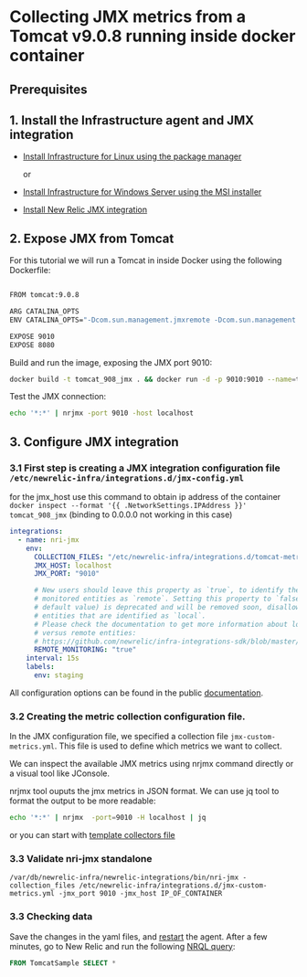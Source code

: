 # Collecting JMX metrics from a Tomcat v9.0.8 running inside docker container

## Prerequisites

##  1. <a name='InstalltheInfrastructureagent'></a>Install the Infrastructure agent and JMX integration

- [Install Infrastructure for Linux using the package manager](https://docs.newrelic.com/docs/infrastructure/install-configure-manage-infrastructure/linux-installation/install-infrastructure-linux-using-package-manager)

  or 

- [Install Infrastructure for Windows Server using the MSI installer](https://docs.newrelic.com/docs/infrastructure/install-configure-manage-infrastructure/windows-installation/install-infrastructure-windows-server-using-msi-installer)

- [Install New Relic JMX integration](https://docs.newrelic.com/docs/integrations/host-integrations/host-integrations-list/jmx-monitoring-integration#install)

## 2. Expose JMX from Tomcat

For this tutorial we will run a Tomcat in inside Docker using the following Dockerfile:

```bash

FROM tomcat:9.0.8

ARG CATALINA_OPTS
ENV CATALINA_OPTS="-Dcom.sun.management.jmxremote -Dcom.sun.management.jmxremote.local.only=false -Dcom.sun.management.jmxremote.authenticate=false -Dcom.sun.management.jmxremote.port=9010 -Dcom.sun.management.jmxremote.rmi.port=9010 -Djava.rmi.server.hostname=0.0.0.0 -Dcom.sun.management.jmxremote.ssl=false"

EXPOSE 9010
EXPOSE 8080
```

Build and run the image, exposing the JMX port 9010:

```bash
docker build -t tomcat_908_jmx . && docker run -d -p 9010:9010 --name=tomcat_908_jmx tomcat_908_jmx
```

Test the JMX connection:

```bash
echo '*:*' | nrjmx -port 9010 -host localhost
```

##  3. Configure JMX integration

### 3.1 First step is creating a JMX integration configuration file `/etc/newrelic-infra/integrations.d/jmx-config.yml`

for the jmx_host use this command to obtain ip address of the container `docker inspect --format '{{ .NetworkSettings.IPAddress }}' tomcat_908_jmx` (binding to 0.0.0.0 not working in this case)

```yaml
integrations:
  - name: nri-jmx
    env:
      COLLECTION_FILES: "/etc/newrelic-infra/integrations.d/tomcat-metrics.yml"
      JMX_HOST: localhost
      JMX_PORT: "9010"

      # New users should leave this property as `true`, to identify the
      # monitored entities as `remote`. Setting this property to `false` (the
      # default value) is deprecated and will be removed soon, disallowing
      # entities that are identified as `local`.
      # Please check the documentation to get more information about local
      # versus remote entities:
      # https://github.com/newrelic/infra-integrations-sdk/blob/master/docs/entity-definition.md
      REMOTE_MONITORING: "true"
    interval: 15s
    labels:
      env: staging
```

All configuration options can be found in the public [documentation](https://docs.newrelic.com/docs/integrations/host-integrations/host-integrations-list/jmx-monitoring-integration#config).

### 3.2 Creating the metric collection configuration file.

In the JMX configuration file, we specified a collection file `jmx-custom-metrics.yml`. This file is used to define which metrics we want to collect.

We can inspect the available JMX metrics using nrjmx command directly or a visual tool like  JConsole.


nrjmx tool ouputs the jmx metrics in JSON format. We can use jq tool to format the output to be more readable:

```bash
echo '*:*' | nrjmx  -port=9010 -H localhost | jq
```

or you can start with [template collectors file](../../tomcat-metrics.yml.sample)

### 3.3 Validate nri-jmx standalone

```/var/db/newrelic-infra/newrelic-integrations/bin/nri-jmx -collection_files /etc/newrelic-infra/integrations.d/jmx-custom-metrics.yml -jmx_port 9010 -jmx_host IP_OF_CONTAINER```

### 3.3 Checking data

Save the changes in the yaml files, and [restart](https://docs.newrelic.com/docs/infrastructure/install-infrastructure-agent/manage-your-agent/start-stop-restart-infrastructure-agent) the agent. After a few minutes, go to New Relic and run the following [NRQL query](https://docs.newrelic.com/docs/query-data/nrql-new-relic-query-language):

```sql 
FROM TomcatSample SELECT *
```